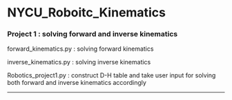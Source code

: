 # NYCU_Roboitc_Kinematics

### Project 1 : solving forward and inverse kinematics


forward_kinematics.py : solving forward kinematics

inverse_kinematics.py : solving inverse kinematics

Robotics_project1.py : construct D-H table and take user input for solving both forward and inverse kinematics accordingly

---
